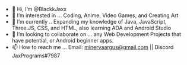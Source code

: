 - 👋 Hi, I’m @BlackkJaxx
- 👀 I’m interested in ... Coding, Anime, Video Games, and Creating Art
- 🌱 I’m currently .. Expanding my knowledge of Java, JavaScript, Three.JS, CSS, and HTML, also learning ADA and Android Studio
- 💞️ I’m looking to collaborate on ... any Web Development Projects that have potential, or Android beginner apps.
- 📫 How to reach me ... Email: minervaargus@gmail.com || Discord JaxPrograms#7987


